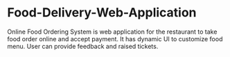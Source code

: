 # Food-Delivery-Web-Application
Online Food Ordering System is web application for the restaurant to take food order online and accept payment.
It has dynamic UI to customize food menu. User can provide feedback and raised tickets.
